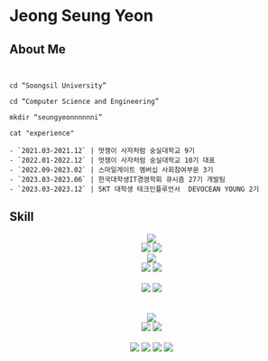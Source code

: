 # Jeong Seung Yeon


<!--
**seungyeonnnnnni/seungyeonnnnnni** is a ✨ _special_ ✨ repository because its `README.md` (this file) appears on your GitHub profile.

Here are some ideas to get you started:

- 🔭 I’m currently working on ...
- 🌱 I’m currently learning ...
- 👯 I’m looking to collaborate on ...
- 🤔 I’m looking for help with ...
- 💬 Ask me about ...
- 📫 How to reach me: ...
- 😄 Pronouns: ...
- ⚡ Fun fact: ...
-->

## About Me

```shell


cd “Soongsil University”

cd “Computer Science and Engineering”

mkdir “seungyeonnnnnni”

cat "experience"

- `2021.03-2021.12` | 멋쟁이 사자처럼 숭실대학교 9기
- `2022.01-2022.12` | 멋쟁이 사자처럼 숭실대학교 10기 대표
- `2022.09-2023.02` | 스마일게이트 멤버십 사회참여부문 3기
- `2023.03-2023.06` | 한국대학생IT경영학회 큐시즘 27기 개발팀
- `2023.03-2023.12` | SKT 대학생 테크인플루언서  DEVOCEAN YOUNG 2기

```


## Skill

 
  
  <div align="center">
<img src="https://img.shields.io/badge/Python-3766AB?style=for-the-badge&logo=Python&logoColor=white"/></a>
<br>
<img src="https://img.shields.io/badge/Django-092E20?style=for-the-badge&logo=Django&logoColor=white"/></a>
<img src="https://img.shields.io/badge/Django Rest Framework-A30000?style=for-the-badge&logo=DjangoRest&logoColor=white"/></a>
<br>


<img src="https://img.shields.io/badge/java-007396?style=for-the-badge&logo=java&logoColor=white">
<br>
<img src="https://img.shields.io/badge/Spring-6DB33F?style=for-the-badge&logo=Spring&logoColor=white"/></a>
<img src="https://img.shields.io/badge/Spring Boot-6DB33F?style=for-the-badge&logo=SpringBoot&logoColor=white"/></a>

<br />
<br />
<img src="https://img.shields.io/badge/html-E34F26?style=for-the-badge&logo=html5&logoColor=white">
<img src="https://img.shields.io/badge/css-1572B6?style=for-the-badge&logo=css3&logoColor=white">


<br>

<br>
  <br>  
  <img src="https://img.shields.io/badge/mysql-4479A1?style=for-the-badge&logo=mysql&logoColor=white"> 


  </br>

  <img src="https://img.shields.io/badge/linux-FCC624?style=for-the-badge&logo=linux&logoColor=black"> 
  <img src="https://img.shields.io/badge/amazonaws-232F3E?style=for-the-badge&logo=amazonaws&logoColor=white">
  
  <br>
 <br>
  <img src="https://img.shields.io/badge/github-181717?style=for-the-badge&logo=github&logoColor=white">
  <img src="https://img.shields.io/badge/git-F05032?style=for-the-badge&logo=git&logoColor=white">
  <img src="https://img.shields.io/badge/Notion-000000?style=for-the-badge&logo=Notion&logoColor=white">
  <img src="https://img.shields.io/badge/Slack-4A154B?style=for-the-badge&logo=Slack&logoColor=white">
</div>
